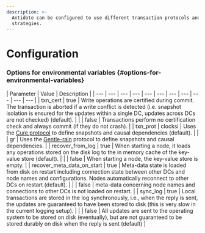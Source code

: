 ```yaml
---
description: >-
  Antidote can be configured to use different transaction protocols and recovery
  strategies.
---
```


# Configuration

### Options for environmental variables {#options-for-environmental-variables}

| Parameter | Value | Description |
| --- | --- | --- | --- | --- | --- | --- | --- | --- | --- | --- |
| txn\_cert | true | Write operations are certified during commit. The transaction is aborted if a write conflict is detected \(i.e. snapshot isolation is ensured for the updates within a single DC, updates across DCs are not checked\) \(default\). |
|  | false | Transactions perform no certification check and always commit \(if they do not crash\). |
| txn\_prot   | clocksi | Uses the [Cure protocol](https://pages.lip6.fr/Marc.Shapiro/papers/Cure-final-ICDCS16.pdf) to define snapshots and causal dependencies \(default\). |
|  | gr | Uses the [Gentle-rain](https://infoscience.epfl.ch/record/202079) protocol to define snapshots and causal dependencies. |
| recover\_from\_log | true | When starting a node, it loads any operations stored on the disk log to the in memory cache of the key-value store \(default\). |
|  | false | When starting a node, the key-value store is empty. |
| recover\_meta\_data\_on\_start | true | Meta-data state is loaded from disk on restart including connection state between other DCs and node names and configurations. Nodes automatically reconnect to other DCs on restart \(default\). |
|  | false | meta-data concerning node names and connections to other DCs is not loaded on restart. |
|  sync\_log | true | Local transactions are stored in the log synchronously, i.e., when the reply is sent, the updates are guaranteed to have been stored to disk \(this is very slow in the current logging setup\). |
|  | false |  All updates are sent to the operating system to be stored on disk \(eventually\), but are not guaranteed to be stored durably on disk when the reply is sent \(default\) |

      

 

 

 

